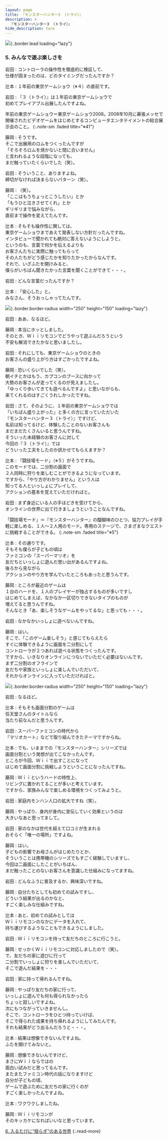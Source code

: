 ```yaml
---
layout: page
title: 『モンスターハンター3 （トライ）』
description: >
  『モンスターハンター3 （トライ）』
hide_description: ture
---
```


![](/interviews/jp/wii/rmhj/vol1/img/mainvisual5.jpg){:.border.lead loading="lazy"}

### 5. みんなで遊ぶ楽しさを

岩田
: コントローラの操作性を徹底的に検証して、<br>仕様が固まったのは、どのタイミングだったんですか？

辻本
: １年前の東京ゲームショウ（※４）の直前です。

岩田
: 『３（トライ）』は１年前の東京ゲームショウで<br>初めてプレイアブル出展したんですよね。

年前の東京ゲームショウ＝東京ゲームショウ2008。2008年10月に幕張メッセで開催されたビデオゲームをはじめとするコンピュータエンタテイメントの総合展示会のこと。
{:.note-sm .faded title="※41"}

藤岡
: そうです。<br>そこで出展用のロムをつくったんですが<br>「そろそろロムを焼かないと間に合いません」<br>と言われるような段階になっても、<br>まだ触っていたくらいでした（笑）。

岩田
: そういうこと、ありますよね。<br>締切がなければ決まらないパターン（笑）。

藤岡
: （笑）。<br>「ここはもうちょっとこうしたい」とか<br>「もうひと泣きさせてくれ」とか<br>ギリギリまで悩みながら、<br>直前まで操作を変えてたんです。

辻本
: そもそも操作性に関しては、<br>東京ゲームショウまであえて発表しない方針だったんですね。<br>インタビューで聞かれても絶対に答えないようにしようと。<br>というのも、言葉で何かを伝えるよりも<br>お客さんたちに実際に触ってもらって<br>その人たちがどう感じたかを知りたかったからなんです。<br>それで、いざふたを開けみると、<br>僕らがいちばん聞きたかった言葉を聞くことができて・・・。

岩田
: どんな言葉だったんですか？

辻本
: 「安心した」と。<br>みなさん、そうおっしゃってたんです。

![](/interviews/jp/wii/rmhj/vol1/img/photo13.jpg){:.border.border-radius width="250" height="150" loading="lazy"}

岩田
: ああ、なるほど。

藤岡
: 本当にホッとしました。<br>そのとき、Ｗｉｉリモコンでどうやって遊ぶんだろうという<br>不安も解消できたかなと思いましたし。

岩田
: それにしても、東京ゲームショウのときの<br>お客さんの盛り上がり方はすごかったですよね。

藤岡
: 恐いくらいでした（笑）。<br>朝イチとかはもう、カプコンのブースに向かって<br>大勢のお客さんが走ってくるのが見えましたし。<br>「ゆっくり歩いてきても遊べるんですよ」と思いながらも、<br>来てくれるのはすごくうれしかったですね。

岩田
: さて、そのように、１年前の東京ゲームショウでは<br>「いちばん盛り上がった」と多くの方に言っていただいた<br>『モンスターハンター３（トライ）』ですけど、<br>名前は知ってるけど、体験したことのないお客さんも<br>まだまだたくさんいると思うんですね。<br>そういった未経験のお客さんに対して<br>今回の『３（トライ）』では<br>どういった工夫をしたのか訊かせてもらえますか？

辻本
: 「闘技場モード」（※５）がそうですね。<br>このモードでは、二分割の画面で<br>２人同時に狩りを楽しむことができるようになっています。<br>ですから、「やり方がわかりません」という人は<br>知ってる人といっしょにプレイして、<br>アクションの基本を覚えていただければと。

岩田
: まず身近にいる人の手ほどきを受けてから、<br>オンラインの世界に出て行きましょうということなんですね。

「闘技場モード」＝『モンスターハンター』の醍醐味のひとつ、協力プレイが手軽に楽しめる、１人〜２人用のモード。専用のステージで、さまざまなクエストに挑戦することができる。
{:.note-sm .faded title="※5"}

辻本
: その通りです。<br>そもそも僕らが子どもの頃は<br>ファミコンの『スーパーマリオ』を<br>友だちといっしょに遊んだ思い出があるんですよね。<br>後ろから見ながら<br>アクションのやり方を学んでいたところもあったと思うんです。

藤岡
: ところが最近のゲームは<br>１台のハードを、１人のプレイヤーが独占するものが多いですし<br>はじめてしまえば、なかなか一区切りできないタイプのものが<br>増えてると思うんですね。<br>そんなとき「あ、楽しそうなゲームをやってるな」と思っても・・・。

岩田
: なかなかいっしょに遊べないんですね。

藤岡
: はい。<br>そこで、「このゲーム楽しそう」と感じてもらえたら<br>すぐに体験できるように画面を二分割にして<br>コントローラが２つあれば遊べる状態をつくったんです。<br>ですから、いきなりオンラインにつないでいただく必要はないんです。<br>まず二分割のオフラインで<br>友だちや家族といっしょに楽しんでいただいて、<br>それからオンラインに入っていただければと。

![](/interviews/jp/wii/rmhj/vol1/img/photo14.jpg){:.border.border-radius width="250" height="150" loading="lazy"}

岩田
: なるほど。

辻本
: そもそも画面分割のゲームは<br>任天堂さんのタイトルなら<br>当たり前なんだと思うんです。

岩田
: スーパーファミコンの時代から<br>『マリオカート』などで取り組んできたテーマですからね。

辻本
: でも、いままでの『モンスターハンター』シリーズでは<br>画面分割という発想が出てこなかったんです。<br>ところが今回、Ｗｉｉで出すことになって<br>はじめて画面分割に挑戦しようということになったんですね。

藤岡
: Ｗｉｉというハードの特性上、<br>リビングに置かれてることが多いと考えています。<br>ですから、家族みんなで楽しめる環境をつくってみようと。

岩田
: 家庭内モンハン人口の拡大ですね（笑）。

藤岡
: やっぱり、身内が身内に宣伝していく効果というのは<br>大きいなあと思ってまして。

岩田
: 家のなかは世代を超えて口コミが生まれる<br>おそらく「唯一の場所」ですよね。

藤岡
: はい。<br>子どもの影響でお母さんがはじめたりとか、<br>そういうことは携帯機のシリーズでもすごく経験していますし、<br>今回は二画面にしたことがいちばん、<br>まだ触ったことのないお客さんを意識した仕組みになってますね。

岩田
: どんなふうに普及するか、興味深いですね。

藤岡
: 自分たちとしても初めての試みですし、<br>どういう結果が出るのかなと、<br>すごく楽しみな仕組みですね。

辻本
: あと、初めての試みとしては<br>Ｗｉｉリモコンのなかにデータを入れて、<br>持ち運びするようなこともできるようにしました。

岩田
: Ｗｉｉリモコンを持って友だちのところに行こうと。

藤岡
: せっかくＷｉｉリモコンに対応しましたので（笑）。<br>で、友だちの家に遊びに行って<br>二分割でいっしょに狩りを楽しんでいただいて、<br>そこで遊んだ結果を・・・

岩田
: 家に持って帰れるんですね。

藤岡
: やっぱり友だちの家に行って、<br>いっしょに遊んでも何も得られなかったら<br>ちょっと寂しいですよね。<br>次にもつながっていきませんし。<br>そこで、コントローラをひとつ持っていけば、<br>そこで得られた成果を持ち帰れるようにしてみたんです。<br>それも結果がどう出るんだろうと・・・。

辻本
: 結果は想像できないんですよね。<br>ふたを開けてみないと。

藤岡
: 想像できないんですけど、<br>まさにＷｉｉならではの<br>面白い試みだと思ってるんです。<br>またまたファミコン時代の話になりますけど<br>自分が子どもの頃、<br>ゲームで遊ぶために友だちの家に行くのが<br>すごく楽しかったんですよね。

辻本
: ワクワクしましたね。

藤岡
: Ｗｉｉリモコンが<br>そのキッカケになればいいなと思っています。

[6. 入るたびに“揺らぎ”のある世界](6.md)
{:.read-more}

